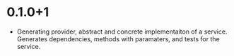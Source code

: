 # 0.1.0+1

- Generating provider, abstract and concrete implementaiton of a service. Generates dependencies, methods with paramaters, and tests for the service.

